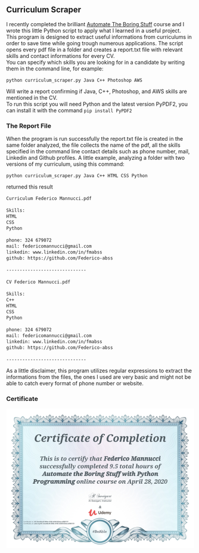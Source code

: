 ## Curriculum Scraper
I recently completed the brilliant [Automate The Boring Stuff](https://www.udemy.com/course/automate/) course and I wrote this little Python script to apply what I learned in a useful project. <br>
This program is designed to extract useful informations from curriculums in order to save time while going trough numerous applications. 
The script opens every pdf file in a folder and creates a report.txt file with relevant skills and contact informations for every CV. <br>
You can specify which skills you are looking for in a candidate by writing them in the command line, for example:
```
python curriculum_scraper.py Java C++ Photoshop AWS
```
Will write a report confirming if Java, C++, Photoshop, and AWS skills are mentioned in the CV. <br>
To run this script you will need Python and the latest version PyPDF2, you can install it with the command `pip install PyPDF2`

### The Report File
When the program is run successfully the report.txt file is created in the same folder analyzed, the file collects the name of the pdf, all the skills specified in the command line contact details such as phone number, mail, Linkedin and Github profiles.
A little example, analyzing a folder with two versions of my curriculum, using this command:
```
python curriculum_scraper.py Java C++ HTML CSS Python
```
returned this result
```
Curriculum Federico Mannucci.pdf

Skills:
HTML
CSS
Python

phone: 324 679072
mail: federicomannucci@gmail.com
linkedin: www.linkedin.com/in/fmabss
github: https://github.com/Federico-abss

------------------------------

CV Federico Mannucci.pdf

Skills:
C++
HTML
CSS
Python

phone: 324 679072
mail: federicomannucci@gmail.com
linkedin: www.linkedin.com/in/fmabss
github: https://github.com/Federico-abss

------------------------------
```
As a little disclaimer, this program utilizes regular expressions to extract the informations from the files, the ones I used are very basic and might not be able to catch every format of phone number or website.

### Certificate
![ATBS Certificate](Automate%20The%20Boring%20Stuff.jpg)
